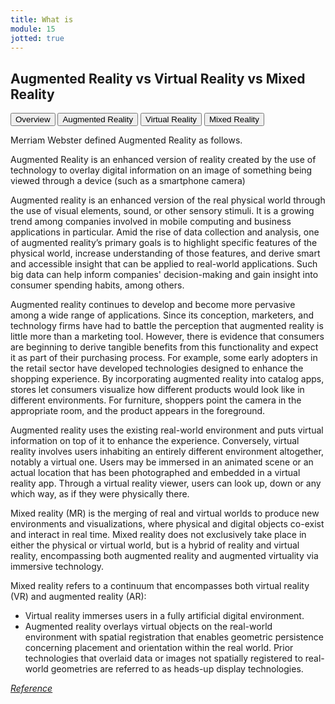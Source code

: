 ```yaml
---
title: What is
module: 15
jotted: true
---
```


## Augmented Reality vs Virtual Reality vs Mixed Reality


<div class="tab">
  <button class="tablinks active" onclick="openTab(event, 'Overview')">Overview</button>
  <button class="tablinks" onclick="openTab(event, 'AR')">Augmented Reality</button>
  <button class="tablinks" onclick="openTab(event, 'VR')">Virtual Reality</button>
  <button class="tablinks" onclick="openTab(event, 'MR')">Mixed Reality</button> 
  
</div>

<div id="Overview" class="tabcontent" style="display:block">
<p>Merriam Webster defined Augmented Reality as follows.</p>
<p>Augmented Reality is an enhanced version of reality created by the use of technology to overlay digital information on an image of something being viewed through a device (such as a smartphone camera)
</p>
</div>

<div id="AR" class="tabcontent" >
<p>Augmented reality is an enhanced version of the real physical world through the use of visual elements, sound, or other sensory stimuli. It is a growing trend among companies involved in mobile computing and business applications in particular. Amid the rise of data collection and analysis, one of augmented reality’s primary goals is to highlight specific features of the physical world, increase understanding of those features, and derive smart and accessible insight that can be applied to real-world applications. Such big data can help inform companies' decision-making and gain insight into consumer spending habits, among others. </p>

<p>Augmented reality continues to develop and become more pervasive among a wide range of applications. Since its conception, marketers, and technology firms have had to battle the perception that augmented reality is little more than a marketing tool. However, there is evidence that consumers are beginning to derive tangible benefits from this functionality and expect it as part of their purchasing process. For example, some early adopters in the retail sector have developed technologies designed to enhance the shopping experience. By incorporating augmented reality into catalog apps, stores let consumers visualize how different products would look like in different environments. For furniture, shoppers point the camera in the appropriate room, and the product appears in the foreground.</p>
</div>
<div id="VR" class="tabcontent">
<p>
Augmented reality uses the existing real-world environment and puts virtual information on top of it to enhance the experience. Conversely, virtual reality involves users inhabiting an entirely different environment altogether, notably a virtual one. Users may be immersed in an animated scene or an actual location that has been photographed and embedded in a virtual reality app. Through a virtual reality viewer, users can look up, down or any which way, as if they were physically there.
</p>
</div>
<div id="MR" class="tabcontent" >
<p>
Mixed reality (MR) is the merging of real and virtual worlds to produce new environments and visualizations, where physical and digital objects co-exist and interact in real time. Mixed reality does not exclusively take place in either the physical or virtual world, but is a hybrid of reality and virtual reality, encompassing both augmented reality and augmented virtuality via immersive technology.
</p>
<p>Mixed reality refers to a continuum that encompasses both virtual reality (VR) and augmented reality (AR):</p>
<ul>
<li>Virtual reality immerses users in a fully artificial digital environment.</li>
<li>Augmented reality overlays virtual objects on the real-world environment with spatial registration that enables geometric persistence concerning placement and orientation within the real world. Prior technologies that overlaid data or images not spatially registered to real-world geometries are referred to as heads-up display technologies.</li>
</ul>

<p><a href="https://en.wikipedia.org/wiki/Mixed_reality#:~:text=Mixed%20reality%20(MR)%20is%20the,and%20interact%20in%20real%20time." target="_new"><em>Reference</em></a></p>

</div>
